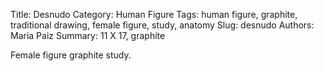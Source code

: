 Title: Desnudo
Category: Human Figure
Tags: human figure, graphite, traditional drawing, female figure, study, anatomy
Slug: desnudo
Authors: Maria Paiz
Summary: 11 X 17, graphite

Female figure graphite study.
